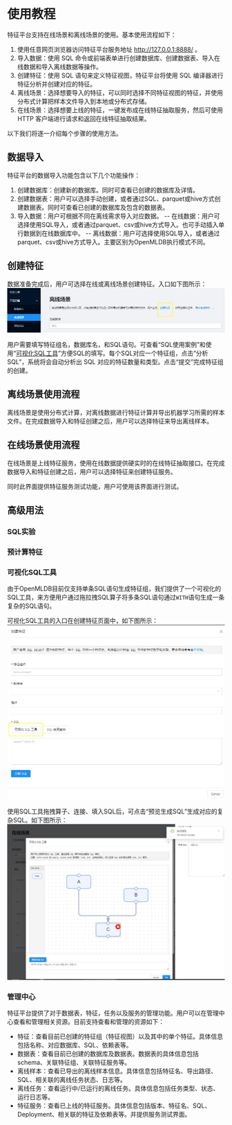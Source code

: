 # 使用教程

特征平台支持在线场景和离线场景的使用。基本使用流程如下：
1. 使用任意网页浏览器访问特征平台服务地址 http://127.0.0.1:8888/ 。
2. 导入数据：使用 SQL 命令或前端表单进行创建数据库、创建数据表、导入在线数据和导入离线数据等操作。
3. 创建特征：使用 SQL 语句来定义特征视图，特征平台将使用 SQL 编译器进行特征分析并创建对应的特征。
4. 离线场景：选择想要导入的特征，可以同时选择不同特征视图的特征，并使用分布式计算把样本文件导入到本地或分布式存储。
5. 在线场景：选择想要上线的特征，一键发布成在线特征抽取服务，然后可使用 HTTP 客户端进行请求和返回在线特征抽取结果。

以下我们将逐一介绍每个步骤的使用方法。

## 数据导入
特征平台的数据导入功能包含以下几个功能操作：
1. 创建数据库：创建新的数据库。同时可查看已创建的数据库及详情。
2. 创建数据表：用户可以选择手动创建，或者通过SQL、parquet或hive方式创建数据表。同时可查看已创建的数据库及包含的数据表。
3. 导入数据：用户可根据不同在离线需求导入对应数据。
	-- 在线数据：用户可选择使用SQL导入，或者通过parquet、csv或hive方式导入。也可手动插入单行数据到在线数据库中。
	-- 离线数据：用户可选择使用SQL导入，或者通过parquet、csv或hive方式导入。主要区别为OpenMLDB执行模式不同。

## 创建特征
数据准备完成后，用户可选择在线或离线场景创建特征。入口如下图所示：
![cf_entry](../images/create_fe_entry.jpg)

用户需要填写特征组名，数据库名，和SQL语句。可查看“SQL使用案例”和使用“[可视化SQL工具](#可视化sql工具)”方便SQL的填写。每个SQL对应一个特征组，点击”分析SQL”，系统将会自动分析出 SQL 对应的特征数量和类型。点击“提交”完成特征组的创建。

## 离线场景使用流程
离线场景是使用分布式计算，对离线数据进行特征计算并导出机器学习所需的样本文件。在完成数据导入和特征创建之后，用户可以选择特征来导出离线样本。


## 在线场景使用流程
在线场景是上线特征服务，使用在线数据提供硬实时的在线特征抽取接口。在完成数据导入和特征创建之后，用户可以选择特征来创建特征服务。

同时此界面提供特征服务测试功能，用户可使用该界面进行测试。

## 高级用法

### SQL实验

### 预计算特征

### 可视化SQL工具
由于OpenMLDB目前仅支持单条SQL语句生成特征组，我们提供了一个可视化的SQL工具，来方便用户通过拖拉拽SQL算子将多条SQL语句通过`WITH`语句生成一条复杂的SQL语句。

可视化SQL工具的入口在创建特征页面中，如下图所示：
![sql_tool](../images/sql_tool_entry.jpg)

使用SQL工具拖拽算子、连接、填入SQL后，可点击“预览生成SQL”生成对应的复杂SQL。如下图所示：
![sql_tool_tutorial](../images/sql_tool_tutorial.jpg)

### 管理中心
特征平台提供了对于数据表，特征，任务以及服务的管理功能。用户可以在管理中心查看和管理相关资源。目前支持查看和管理的资源如下：
- 特征：查看目前已创建的特征组（特征视图）以及其中的单个特征。具体信息包括名称、对应数据库、SQL、依赖表等。
- 数据表：查看目前已创建的数据库及数据表。数据表的具体信息包括schema、关联特征组、关联特征服务等。
- 离线样本：查看已导出的离线样本信息。具体信息包括特征名、导出路径、SQL、相关联的离线任务状态、日志等。
- 离线任务：查看运行中/已运行的离线任务。具体信息包括任务类型、状态、运行日志等。
- 特征服务：查看已上线的特征服务。具体信息包括版本、特征名、SQL、Deployment、相关联的特征及依赖表等。并提供服务测试界面。